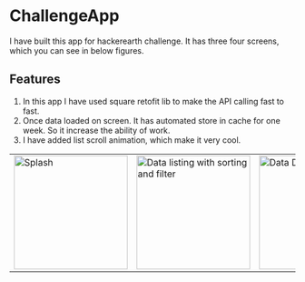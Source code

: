 # ChallengeApp
I have built this app for hackerearth challenge. It has three four screens, which you can see in below figures. 

## Features
1. In this app I have used square retofit lib to make the API calling fast to fast. 
2. Once data loaded on screen. It has automated store in cache for one week. So it increase the ability of work.
3. I have added list scroll animation, which make it very cool.
 
<table><tr><td >
 
<img src="https://i.imgur.com/Ue9BUpn.png" width="200" alt="Splash">
</td><td><img src="https://i.imgur.com/k9mwyR1h.png" width="200" alt="Data listing with sorting and filter"></td>
 <td><img src="https://imgur.com/seLVOS6.png" width="200" alt="Data Detail"></td><td>
<img src="https://imgur.com/Rlnq51d.png" width="200" alt="About">
</td></tr></table>


